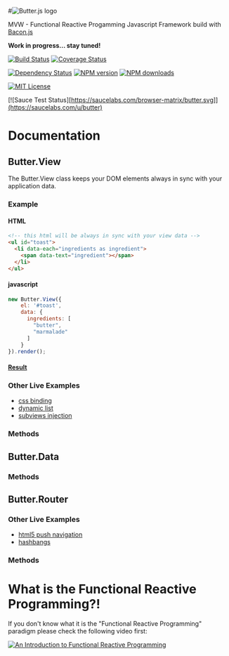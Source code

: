 #![Butter.js logo](https://raw.githubusercontent.com/bagel-framework/Butter.js/master/logos/logo.png)

MVW - Functional Reactive Progamming Javascript Framework build with [Bacon.js](https://github.com/baconjs/bacon.js)

__Work in progress... stay tuned!__

[![Build Status][travis-image]][travis-url]
[![Coverage Status][coveralls-image]][coveralls-url]

[![Dependency Status][gemnasium-image]][gemnasium-url]
[![NPM version][npm-version-image]][npm-url]
[![NPM downloads][npm-downloads-image]][npm-url]

[![MIT License][license-image]][license-url]

[![Sauce Test Status][https://saucelabs.com/browser-matrix/butter.svg]](https://saucelabs.com/u/butter)


# Documentation

## Butter.View

The Butter.View class keeps your DOM elements always in sync with your application data.

### Example

#### HTML
```html
<!-- this html will be always in sync with your view data -->
<ul id="toast">
  <li data-each="ingredients as ingredient">
    <span data-text="ingredient"></span>
  </li>
</ul>
```
#### javascript
```javascript
new Butter.View({
	el: '#toast',
	data: {
      ingredients: [
        "butter",
        "marmalade"
      ]
    }
}).render();
```
#### [Result](http://bagel-framework.github.io/Butter.js/examples/views/simple.html)

### Other Live Examples

- [css binding](http://bagel-framework.github.io/Butter.js/examples/views/ball.html)
- [dynamic list](http://bagel-framework.github.io/Butter.js/examples/views/list.html)
- [subviews injection](http://bagel-framework.github.io/Butter.js/examples/views/subviews.html)

### Methods

## Butter.Data

### Methods

## Butter.Router

### Other Live Examples

- [html5 push navigation](http://bagel-framework.github.io/Butter.js/examples/router/html5/)
- [hashbangs](http://bagel-framework.github.io/Butter.js/examples/router/hashbangs/)

### Methods

# What is the Functional Reactive Programming?!
If you don't know what it is the "Functional Reactive Programming" paradigm please check the following video first:

[![An Introduction to Functional Reactive Programming](http://img.youtube.com/vi/ZOCCzDNsAtI/hqdefault.jpg)](https://www.youtube.com/watch?v=ZOCCzDNsAtI)

[npm-url]: https://npmjs.org/package/butter
[npm-version-image]: http://img.shields.io/npm/v/butter.svg?style=flat-square
[npm-downloads-image]: http://img.shields.io/npm/dm/butter.svg?style=flat-square

[coveralls-image]:https://img.shields.io/coveralls/bagel-framework/Butter.js.svg?style=flat-square
[coveralls-url]:https://coveralls.io/r/bagel-framework/Butter.js

[gemnasium-image]: https://img.shields.io/gemnasium/bagel-framework/Butter.js.svg?style=flat-square
[gemnasium-url]: https://gemnasium.com/bagel-framework/Butter.js

[travis-url]:https://travis-ci.org/bagel-framework/Butter.js.svg?branch=master
[travis-image]: https://img.shields.io/travis/bagel-framework/Butter.js.svg?style=flat-square

[license-url]: LICENSE
[license-image]: http://img.shields.io/badge/license-MIT-000000.svg?style=flat-square



